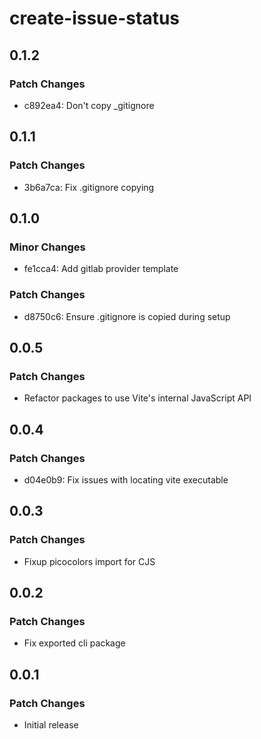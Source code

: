 # create-issue-status

## 0.1.2

### Patch Changes

- c892ea4: Don't copy \_gitignore

## 0.1.1

### Patch Changes

- 3b6a7ca: Fix .gitignore copying

## 0.1.0

### Minor Changes

- fe1cca4: Add gitlab provider template

### Patch Changes

- d8750c6: Ensure .gitignore is copied during setup

## 0.0.5

### Patch Changes

- Refactor packages to use Vite's internal JavaScript API

## 0.0.4

### Patch Changes

- d04e0b9: Fix issues with locating vite executable

## 0.0.3

### Patch Changes

- Fixup picocolors import for CJS

## 0.0.2

### Patch Changes

- Fix exported cli package

## 0.0.1

### Patch Changes

- Initial release
